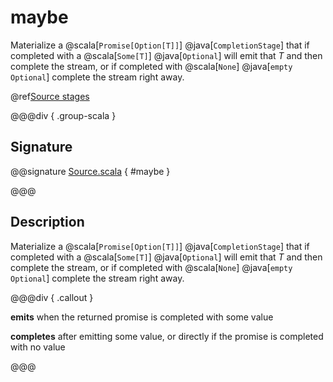# maybe

Materialize a @scala[`Promise[Option[T]]`] @java[`CompletionStage`] that if completed with a @scala[`Some[T]`] @java[`Optional`] will emit that *T* and then complete the stream, or if completed with @scala[`None`] @java[`empty Optional`] complete the stream right away.

@ref[Source stages](../index.md#source-stages)

@@@div { .group-scala }

## Signature

@@signature [Source.scala]($akka$/akka-stream/src/main/scala/akka/stream/scaladsl/Source.scala) { #maybe }

@@@

## Description

Materialize a @scala[`Promise[Option[T]]`] @java[`CompletionStage`] that if completed with a @scala[`Some[T]`] @java[`Optional`] 
will emit that *T* and then complete the stream, or if completed with @scala[`None`] @java[`empty Optional`] complete the stream right away.


@@@div { .callout }

**emits** when the returned promise is completed with some value

**completes** after emitting some value, or directly if the promise is completed with no value

@@@

